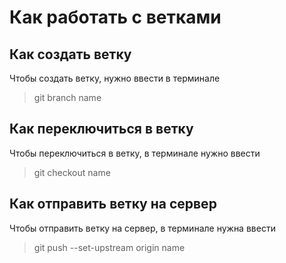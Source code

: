# Как работать с ветками #  

## Как создать ветку ##
Чтобы создать ветку, нужно ввести в терминале  
>git branch name  

## Как переключиться в ветку ##  
Чтобы переключиться в ветку, в терминале нужно ввести  
>git checkout name  

## Как отправить ветку на сервер ##  
Чтобы отправить ветку на сервер, в терминале нужна ввести  
>git push --set-upstream origin name  

